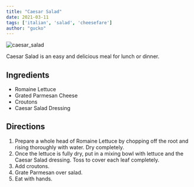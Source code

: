 ```yaml
---
title: "Caesar Salad"
date: 2021-03-11
tags: ['italian', 'salad', 'cheesefare']
author: "gucko"
---
```


![caesar_salad](/pix/csalad.webp)

Caesar Salad is an easy and delicious meal for lunch or dinner.

## Ingredients

- Romaine Lettuce
- Grated Parmesan Cheese
- Croutons
- Caesar Salad Dressing

## Directions

1. Prepare a whole head of Romaine Lettuce by chopping off the root and rising thoroughly with water.  Dry completely.
2. Once the lettuce is fully dry, put in a mixing bowl with lettuce and the Caesar Salad dressing.  Toss to cover each leaf completely.
3. Add croutons.
4. Grate Parmesan over salad.
5. Eat with hands.
